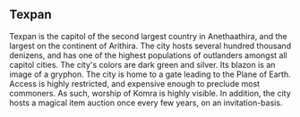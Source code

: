 ## Texpan
Texpan is the capitol of the second largest country in Anethaathira, and the largest on the continent of Arithira.
The city hosts several hundred thousand denizens, and has one of the highest populations of outlanders amongst all capitol cities.
The city's colors are dark green and silver.
Its blazon is an image of a gryphon.
The city is home to a gate leading to the Plane of Earth.
Access is highly restricted, and expensive enough to preclude most commoners.
As such, worship of Komra is highly visible.
In addition, the city hosts a magical item auction once every few years, on an invitation-basis.